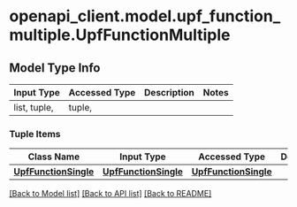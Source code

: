 # openapi_client.model.upf_function_multiple.UpfFunctionMultiple

## Model Type Info
Input Type | Accessed Type | Description | Notes
------------ | ------------- | ------------- | -------------
list, tuple,  | tuple,  |  | 

### Tuple Items
Class Name | Input Type | Accessed Type | Description | Notes
------------- | ------------- | ------------- | ------------- | -------------
[**UpfFunctionSingle**](UpfFunctionSingle.md) | [**UpfFunctionSingle**](UpfFunctionSingle.md) | [**UpfFunctionSingle**](UpfFunctionSingle.md) |  | 

[[Back to Model list]](../../README.md#documentation-for-models) [[Back to API list]](../../README.md#documentation-for-api-endpoints) [[Back to README]](../../README.md)

